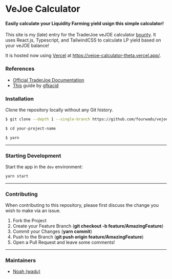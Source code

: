 # VeJoe Calculator
#### Easily calculate your Liquidity Farming yield usign this simple calculator!

This site is my (late) entry for the TraderJoe veJOE calculator [bounty](https://docs.google.com/document/d/1MZw8ILW6duUwUVrfaLHukhQD0G0gtpkG3MTFk5z3ufo). It uses React.js, Typescript, and TailwindCSS to calculate LP yield based on your veJOE balance! 

It is hosted now using [Vercel](https://vercel.com/) at https://vejoe-calculator-theta.vercel.app/.
### **References**
- [Official TraderJoe Documentation](https://docs.traderjoexyz.com/main/trader-joe/staking/vejoe-staking)
- [This](https://juvenile-marsupial-479.notion.site/veJoe-Boost-Calculator-Design-8646f1999760408184f2d98775b35fe3) guide by [gfkacid](https://github.com/gfkacid)

### **Installation**

Clone the repository locally without any Git history.

```sh
$ git clone --depth 1 --single-branch https://github.com/fourwadu/vejoe-calculator.git your-project-name

$ cd your-project-name

$ yarn
```

---

### **Starting Development**

Start the app in the `dev` environment:

```sh
yarn start
```

---

### **Contributing**

When contributing to this repository, please first discuss the change you wish to make via an issue.

1. Fork the Project
2. Create your Feature Branch (**git checkout -b feature/AmazingFeature**)
3. Commit your Changes (**yarn commit**)
4. Push to the Branch (**git push origin feature/AmazingFeature**)
5. Open a Pull Request and leave some comments!

---

### **Maintainers**

- [Noah (wadu)](https://github.com/fourwadu/)
